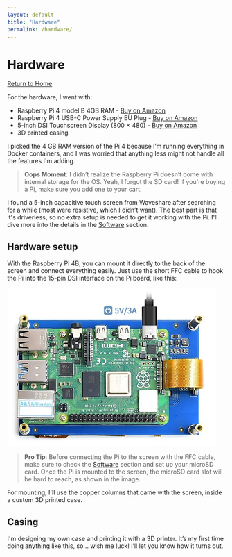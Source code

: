 ```yaml
---
layout: default
title: "Hardware"
permalink: /hardware/
---
```


# Hardware

[Return to Home](index.md)

For the hardware, I went with:

- Raspberry Pi 4 model B 4GB RAM - [Buy on Amazon](https://www.amazon.nl/dp/B09TTNF8BT?tag=pinest-20)
- Raspberry Pi 4 USB-C Power Supply EU Plug - [Buy on Amazon]()
- 5-inch DSI Touchscreen Display (800 × 480) - [Buy on Amazon]()
- 3D printed casing

I picked the 4 GB RAM version of the Pi 4 because I’m running everything in Docker containers, and I was worried that anything less might not handle all the features I'm adding.

> **Oops Moment**: I didn’t realize the Raspberry Pi doesn’t come with internal storage for the OS. Yeah, I forgot the SD card! If you're buying a Pi, make sure you add one to your cart.

I found a 5-inch capacitive touch screen from Waveshare after searching for a while (most were resistive, which I didn’t want). The best part is that it's driverless, so no extra setup is needed to get it working with the Pi. I'll dive more into the details in the [Software](software.md) section.

## Hardware setup

With the Raspberry Pi 4B, you can mount it directly to the back of the screen and connect everything easily. Just use the short FFC cable to hook the Pi into the 15-pin DSI interface on the Pi board, like this:

![Hardware configuration](./assets/hardware-configuration-image1.jpg)

> **Pro Tip**: Before connecting the Pi to the screen with the FFC cable, make sure to check the [Software](software.md) section and set up your microSD card. Once the Pi is mounted to the screen, the microSD card slot will be hard to reach, as shown in the image.

For mounting, I'll use the copper columns that came with the screen, inside a custom 3D printed case.

## Casing

I'm designing my own case and printing it with a 3D printer. It’s my first time doing anything like this, so... wish me luck! I’ll let you know how it turns out.